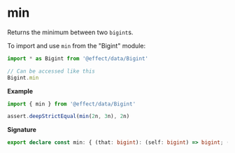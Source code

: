 # min

Returns the minimum between two `bigint`s.

To import and use `min` from the "Bigint" module:

```ts
import * as Bigint from '@effect/data/Bigint'

// Can be accessed like this
Bigint.min
```

**Example**

```ts
import { min } from '@effect/data/Bigint'

assert.deepStrictEqual(min(2n, 3n), 2n)
```

**Signature**

```ts
export declare const min: { (that: bigint): (self: bigint) => bigint; (self: bigint, that: bigint): bigint }
```
